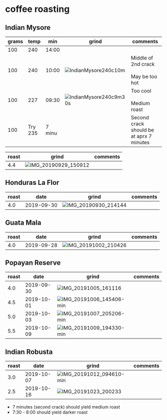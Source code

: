 # coffee roasting

## Indian Mysore

| grams | temp | min   | grind | comments 
|-------|--------|-------|-------|---------
| 100   | 240    | 14:00 |       | 
| 100   | 240    | 10:00 | ![IndianMysore240c10m](https://user-images.githubusercontent.com/2862029/65789855-5fd91000-e1b2-11e9-83f6-3ef9c333a8b1.jpg) | Middle of 2nd crack<br><br>May be too hot
| 100   | 227    | 09:30 | ![IndianMysore240c9m30s](https://user-images.githubusercontent.com/2862029/65804337-b0159980-e1d5-11e9-990c-82f86fd35b88.jpg) | Too cool<br><br>Medium roast
| 100   | Try 235 | 7 minu |  | Second crack should be at aprx 7 minutes

| roast | grind | comments |
|-------|-------|----------
| 4.4   | ![IMG_20190929_150912](https://user-images.githubusercontent.com/2862029/65824845-d61d6580-e2cb-11e9-8c6c-27cc2eddac6b.jpg) | 

## Honduras La Flor

| roast | date       | grind | comments |
|-------|------------|-------|----------
| 4.0   | 2019-09-30 | ![IMG_20190930_214144](https://user-images.githubusercontent.com/2862029/65863884-76a77e80-e3cd-11e9-972c-c0a6ab7d5201.jpg) | 

## Guata Mala

| roast | date       | grind | comments |
|-------|------------|-------|----------
| 4.0   | 2019-09-28 | ![IMG_20191002_210426](https://user-images.githubusercontent.com/2862029/66029772-6d98e780-e55c-11e9-802c-29fa0090a6bb.jpg) | 

## Popayan Reserve

| roast | date       | grind | comments |
|-------|------------|-------|----------
| 4.0   | 2019-09-30 | ![IMG_20191005_161116](https://user-images.githubusercontent.com/2862029/66249108-5a1f9380-e78b-11e9-9866-9eabb0686e6b.jpg) | 
| 4.5 | 2019-10-01 | ![IMG_20191006_145406-min](https://user-images.githubusercontent.com/2862029/66263158-67e81e00-e84a-11e9-8649-c24e2e6fc788.jpg) | 
| 5.0 | 2019-10-03 | ![IMG_20191007_205206-min](https://user-images.githubusercontent.com/2862029/66296210-8a149580-e949-11e9-8d80-6a76d2627271.jpg) | 
| 5.5 | 2019-10-09 | ![IMG_20191009_194330-min](https://user-images.githubusercontent.com/2862029/66460671-da1f6380-ead3-11e9-8728-04a4c56b3098.jpg) |

## Indian Robusta

| roast | date       | grind | comments |
|-------|------------|-------|----------
| 3.0   | 2019-10-07 | ![IMG_20191012_094610-min](https://user-images.githubusercontent.com/2862029/66684775-4d44f780-ecd7-11e9-92fb-bcf5a69fab86.jpg) | 
| 2.5   | 2019-10-16 | ![IMG_20191023_200233](https://user-images.githubusercontent.com/2862029/67458566-0241c180-f693-11e9-8c21-2bf420fbc8e1.jpg)

* 7 minutes (second crack) should yield medium roast
* 7:30 - 8:00 should yield darker roast
